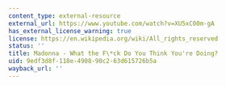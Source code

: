 ```yaml
---
content_type: external-resource
external_url: https://www.youtube.com/watch?v=XU5xC00m-gA
has_external_license_warning: true
license: https://en.wikipedia.org/wiki/All_rights_reserved
status: ''
title: Madonna - What the F\*ck Do You Think You're Doing?
uid: 9edf3d8f-118e-4908-90c2-63d615726b5a
wayback_url: ''
---
```

